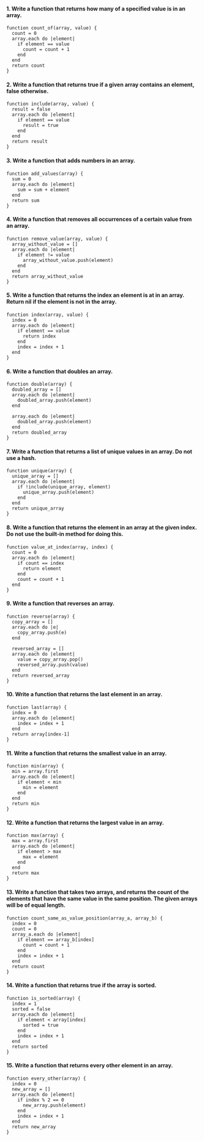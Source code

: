 #### 1. Write a function that returns how many of a specified value is in an array.

```
function count_of(array, value) {
  count = 0
  array.each do |element|
    if element == value
      count = count + 1
  	end
  end
  return count
}
```

#### 2. Write a function that returns true if a given array contains an element, false otherwise.

```
function include(array, value) {
  result = false
  array.each do |element|
    if element == value
      result = true
    end
  end
  return result
}
```

#### 3. Write a function that adds numbers in an array.

```
function add_values(array) {
  sum = 0
  array.each do |element|
    sum = sum + element
  end
  return sum
}
```

#### 4. Write a function that removes all occurrences of a certain value from an array.

```
function remove_value(array, value) {
  array_without_value = []
  array.each do |element|
    if element != value
      array_without_value.push(element)
    end
  end
  return array_without_value
}
```

#### 5. Write a function that returns the index an element is at in an array. Return nil if the element is not in the array.

```
function index(array, value) {
  index = 0
  array.each do |element|
    if element == value
      return index
    end
    index = index + 1
  end
}
```

#### 6. Write a function that doubles an array.

```
function double(array) {
  doubled_array = []
  array.each do |element|
    doubled_array.push(element)
  end

  array.each do |element|
    doubled_array.push(element)
  end
  return doubled_array
}
```

#### 7. Write a function that returns a list of unique values in an array. Do not use a hash.

```
function unique(array) {
  unique_array = []
  array.each do |element|
    if !include(unique_array, element)
      unique_array.push(element)
    end
  end
  return unique_array
}
```

#### 8. Write a function that returns the element in an array at the given index. Do not use the built-in method for doing this.

```
function value_at_index(array, index) {
  count = 0
  array.each do |element|
    if count == index
      return element
    end
    count = count + 1
  end
}
```

#### 9. Write a function that reverses an array.

```
function reverse(array) {
  copy_array = []
  array.each do |e|
    copy_array.push(e)
  end

  reversed_array = []
  array.each do |element|
    value = copy_array.pop()
    reversed_array.push(value)
  end
  return reversed_array
}
```

#### 10. Write a function that returns the last element in an array.

```
function last(array) {
  index = 0
  array.each do |element|
    index = index + 1
  end
  return array[index-1]
}
```

#### 11. Write a function that returns the smallest value in an array.

```
function min(array) {
  min = array.first
  array.each do |element|
    if element < min
      min = element
    end
  end
  return min
}
```

#### 12. Write a function that returns the largest value in an array.

```
function max(array) {
  max = array.first
  array.each do |element|
    if element > max
      max = element
    end
  end
  return max
}
```

#### 13. Write a function that takes two arrays, and returns the count of the elements that have the same value in the same position. The given arrays will be of equal length.


```
function count_same_as_value_position(array_a, array_b) {
  index = 0
  count = 0
  array_a.each do |element|
    if element == array_b[index]
      count = count + 1
    end
    index = index + 1
  end
  return count
}
```

#### 14. Write a function that returns true if the array is sorted.

```
function is_sorted(array) {
  index = 1
  sorted = false
  array.each do |element|
    if element < array[index]
      sorted = true
    end
    index = index + 1
  end
  return sorted
}
```

#### 15. Write a function that returns every other element in an array.

```
function every_other(array) {
  index = 0
  new_array = []
  array.each do |element|
    if index % 2 == 0
      new_array.push(element)
    end
    index = index + 1
  end
  return new_array
}
```
